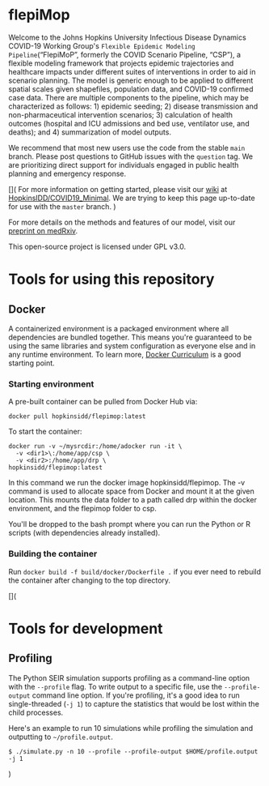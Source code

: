# flepiMop

Welcome to the Johns Hopkins University Infectious Disease Dynamics COVID-19 Working Group's `Flexible Epidemic Modeling Pipeline`(“FlepiMoP”, formerly the COVID Scenario Pipeline, “CSP”), a flexible modeling framework that projects epidemic trajectories and healthcare impacts under different suites of interventions in order to aid in scenario planning. The model is generic enough to be applied to different spatial scales given shapefiles, population data, and COVID-19 confirmed case data. There are multiple components to the pipeline, which may be characterized as follows: 1) epidemic seeding; 2) disease transmission and non-pharmaceutical intervention scenarios; 3) calculation of health outcomes (hospital and ICU admissions and bed use, ventilator use, and deaths); and 4) summarization of model outputs.

We recommend that most new users use the code from the stable `main` branch. Please post questions to GitHub issues with the `question` tag. We are prioritizing direct support for individuals engaged in public health planning and emergency response.

[](
For more information on getting started, please visit our [wiki](https://github.com/HopkinsIDD/COVID19_Minimal/wiki) at [HopkinsIDD/COVID19_Minimal](https://github.com/HopkinsIDD/COVID19_Minimal). We are trying to keep this page up-to-date for use with the `master` branch.
)

For more details on the methods and features of our model, visit our [preprint on medRxiv](https://www.medrxiv.org/content/10.1101/2020.06.11.20127894v1).

This open-source project is licensed under GPL v3.0.


# Tools for using this repository
## Docker

A containerized environment is a packaged environment where all
dependencies are bundled together. This means you're guaranteed to be
using the same libraries and system configuration as everyone else and in
any runtime environment. To learn more, [Docker
Curriculum](https://docker-curriculum.com/) is a good starting point.

### Starting environment

A pre-built container can be pulled from Docker Hub via:
```
docker pull hopkinsidd/flepimop:latest
```

To start the container:
```
docker run -v ~/mysrcdir:/home/adocker run -it \
  -v <dir1>\:/home/app/csp \
  -v <dir2>:/home/app/drp \
hopkinsidd/flepimop:latest
```

In this command we run the docker image hopkinsidd/flepimop. The -v command is used to allocate space from Docker and mount it at the given location. 
This mounts the data folder <dir2> to a path called drp within the docker environment, and the flepimop folder <dir1> to csp. 

You'll be dropped to the bash prompt where you can run the Python or
R scripts (with dependencies already installed).

### Building the container

Run `docker build -f build/docker/Dockerfile .` if you ever need to rebuild the container after changing to the top directory.

[](
# Tools for development
## Profiling

The Python SEIR simulation supports profiling as a command-line option with the
`--profile` flag. To write output to a specific file, use the
`--profile-output` command line option. If you're profiling, it's a good
idea to run single-threaded (`-j 1`) to capture the statistics that would
be lost within the child processes.

Here's an example to run 10 simulations while profiling the simulation and
outputting to `~/profile.output`.

```
$ ./simulate.py -n 10 --profile --profile-output $HOME/profile.output -j 1
```
)
